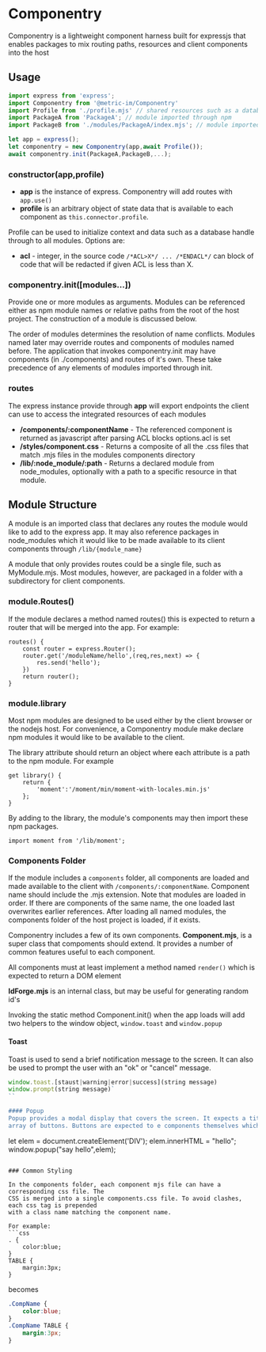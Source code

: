 # Componentry
Componentry is a lightweight component harness built for expressjs that enables packages
to mix routing paths, resources and client components into the host

## Usage
```js
import express from 'express';
import Componentry from '@metric-im/Componentry'
import Profile from './profile.mjs' // shared resources such as a database connection
import PackageA from 'PackageA'; // module imported through npm
import PackageB from './modules/PackageA/index.mjs'; // module imported through relative path

let app = express();
let componentry = new Componentry(app,await Profile());
await componentry.init(PackageA,PackageB,...); 
```
### constructor(app,profile)

* **app** is the instance of express. Componentry will add routes with `app.use()`
* **profile** is an arbitrary object of state data that is available to each component as `this.connector.profile`.

Profile can be used to initialize context and data such as a database handle through to
all modules. Options are:

* **acl** - integer, in the source code `/*ACL>X*/ ... /*ENDACL*/` can block of code that will be redacted if given ACL is less than X.

### componentry.init([modules...]) 
Provide one or more modules as arguments. Modules can be referenced either as
npm module names or relative paths from the root of the host project. The construction of a module is discussed below.

The order of modules determines the resolution of name conflicts. Modules named later may override routes and components of modules named before. The application that invokes componentry.init may have components (in ./components) and routes of it's own. These take precedence of any elements of modules imported through init.

### routes
The express instance provide through **app** will export endpoints the client can use to access the integrated resources of each modules

* **/components/:componentName** - The referenced component is returned as javascript after parsing ACL blocks options.acl is set
* **/styles/component.css** - Returns a composite of all the .css files that match .mjs files in the modules components directory
* **/lib/:node_module/:path** - Returns a declared module from node_modules, optionally with a path to a specific resource in that module.

## Module Structure
A module is an imported class that declares any routes the module would like to add to the express app.
It may also reference packages in node_modules which it would like to be made available to its client components through `/lib/{module_name}`

A module that only provides routes could be a single file, such as MyModule.mjs.
Most modules, however, are packaged in a folder with a subdirectory for client components.

### module.Routes()

If the module declares a method named routes() this is expected to return a router that will be merged into the
app. For example:

```
routes() {
    const router = express.Router();
    router.get('/moduleName/hello',(req,res,next) => {
        res.send('hello');
    })
    return router();
}
```

### module.library

Most npm modules are designed to be used either by the client browser or the nodejs host.
For convenience, a Componentry module make declare npm modules it would like to be available to the client.

The library attribute should return an object where each attribute is a path to the npm module. For example

```
get library() {
    return {
        'moment':'/moment/min/moment-with-locales.min.js'
    };
}
```
By adding to the library, the module's components may then import these npm packages.
```
import moment from '/lib/moment';
```

### Components Folder

If the module includes a `components` folder, all components are loaded and made available
to the client with `/components/:componentName`. Component name should include the .mjs extension. Note
that modules are loaded in order. If there are components of the same name, the one loaded
last overwrites earlier references. After loading all named modules, the components folder
of the host project is loaded, if it exists.

Componentry includes a few of its own components. **Component.mjs**, is a super class that
compoments should extend. It provides a number of common features useful to each component.

All components must at least implement a method named `render()` which is expected to return
a DOM element

**IdForge.mjs** is an internal class, but may be useful for generating random id's

Invoking the static method Component.init() when the app loads will add two helpers to the
window object, `window.toast` and `window.popup`

#### Toast
Toast is used to send a brief notification message to the screen. It can also be used to prompt the
user with an "ok" or "cancel" message.

```js
window.toast.[staust|warning|error|success](string message)
window.prompt(string message)`
``

#### Popup
Popup provides a modal display that covers the screen. It expects a title, a DOM element and an optional
array of buttons. Buttons are expected to e components themselves which are rendered in the popup.

```
let elem = document.createElement('DIV');
elem.innerHTML = "hello";
window.popup("say hello",elem);
```

### Common Styling

In the components folder, each component mjs file can have a corresponding css file. The
CSS is merged into a single components.css file. To avoid clashes, each css tag is prepended
with a class name matching the component name.

For example:
```css
. {
    color:blue;
}
TABLE {
    margin:3px;
}
```
becomes
```css
.CompName {
    color:blue;
}
.CompName TABLE {
    margin:3px;
}
```

